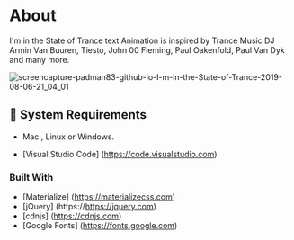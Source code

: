 # About

I'm in the State of Trance text Animation is inspired by Trance Music DJ Armin Van Buuren, Tiesto, John 00 Fleming, Paul Oakenfold, Paul Van Dyk and many more.

![screencapture-padman83-github-io-I-m-in-the-State-of-Trance-2019-08-06-21_04_01](https://user-images.githubusercontent.com/45048950/63180676-5fad0700-c081-11e9-983f-67c76ef53cc5.png)

## 🧰 System Requirements

* Mac , Linux or Windows.

* [Visual Studio Code] (https://code.visualstudio.com)



### Built With

* [Materialize] (https://materializecss.com)
* [jQuery] (https://https://jquery.com)
* [cdnjs] (https://cdnjs.com)
* [Google Fonts] (https://fonts.google.com)




